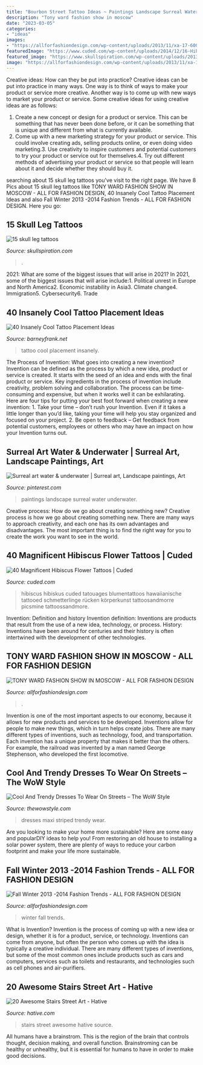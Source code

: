 ```yaml
---
title: "Bourbon Street Tattoo Ideas ~ Paintings Landscape Surreal Water Underwater"
description: "Tony ward fashion show in moscow"
date: "2023-03-05"
categories:
- "ideas"
images:
- "https://allforfashiondesign.com/wp-content/uploads/2013/11/xa-17-600x877.jpg"
featuredImage: "https://www.cuded.com/wp-content/uploads/2014/12/16-Hibiscus-tattoo.jpg"
featured_image: "https://www.skullspiration.com/wp-content/uploads/2013/03/skull-leg-tattoos-1.jpg"
image: "https://allforfashiondesign.com/wp-content/uploads/2013/11/xa-17-600x877.jpg"
---
```



Creative ideas: How can they be put into practice?
Creative ideas can be put into practice in many ways. One way is to think of ways to make your product or service more creative. Another way is to come up with new ways to market your product or service. Some creative ideas for using creative ideas are as follows:
1. Create a new concept or design for a product or service. This can be something that has never been done before, or it can be something that is unique and different from what is currently available.
2. Come up with a new marketing strategy for your product or service. This could involve creating ads, selling products online, or even doing video marketing.3. Use creativity to inspire customers and potential customers to try your product or service out for themselves.4. Try out different methods of advertising your product or service so that people will learn about it and decide whether they should buy it.

	

		
searching about 15 skull leg tattoos you've visit to the right page. We have 8 Pics about 15 skull leg tattoos like TONY WARD FASHION SHOW IN MOSCOW - ALL FOR FASHION DESIGN, 40 Insanely Cool Tattoo Placement Ideas and also Fall Winter 2013 -2014 Fashion Trends - ALL FOR FASHION DESIGN. Here you go:
		
    
## 15 Skull Leg Tattoos

<img loading=lazy src="https://www.skullspiration.com/wp-content/uploads/2013/03/skull-leg-tattoos-1.jpg" onerror="this.onerror=null;this.src='https://tse3.mm.bing.net/th?id=OIP.AhpvshIKoDi9AuSMYTTo0QHaJ-&amp;pid=15.1';" alt="15 skull leg tattoos">

_Source: skullspiration.com_

>. 

	

2021: What are some of the biggest issues that will arise in 2021?
In 2021, some of the biggest issues that will arise include:1. Political unrest in Europe and North America2. Economic instability in Asia3. Climate change4. Immigration5. Cybersecurity6. Trade
    
## 40 Insanely Cool Tattoo Placement Ideas

<img loading=lazy src="http://www.barneyfrank.net/wp-content/uploads/2015/07/Insanely-Cool-Tattoo-Placement-Ideas-36.jpg" onerror="this.onerror=null;this.src='https://tse4.mm.bing.net/th?id=OIP.ojGhjwG3-Wj2LUkv3JgB6wHaJ4&amp;pid=15.1';" alt="40 Insanely Cool Tattoo Placement Ideas">

_Source: barneyfrank.net_

>tattoo cool placement insanely. 

	

The Process of Invention: What goes into creating a new invention?
Invention can be defined as the process by which a new idea, product or service is created. It starts with the seed of an idea and ends with the final product or service. Key ingredients in the process of invention include creativity, problem solving and collaboration. The process can be time-consuming and expensive, but when it works well it can be exhilarating. Here are four tips for putting your best foot forward when creating a new invention: 1. Take your time – don’t rush your Invention. Even if it takes a little longer than you’d like, taking your time will help you stay organized and focused on your project. 2. Be open to feedback – Get feedback from potential customers, employees or others who may have an impact on how your Invention turns out. 
    
## Surreal Art Water &amp; Underwater | Surreal Art, Landscape Paintings, Art

<img loading=lazy src="https://i.pinimg.com/736x/57/87/15/5787156d2ba4eb45caacb90879f76664--landscape-paintings-landscapes.jpg" onerror="this.onerror=null;this.src='https://tse3.mm.bing.net/th?id=OIP.TLiG5VhojD29J-iYMvoDfwHaJ8&amp;pid=15.1';" alt="Surreal art water &amp; underwater | Surreal art, Landscape paintings, Art">

_Source: pinterest.com_

>paintings landscape surreal water underwater. 

	

Creative process: How do we go about creating something new?
Creative process is how we go about creating something new. There are many ways to approach creativity, and each one has its own advantages and disadvantages. The most important thing is to find the right way for you to create the work you want to see in the world.

    
## 40 Magnificent Hibiscus Flower Tattoos | Cuded

<img loading=lazy src="https://www.cuded.com/wp-content/uploads/2014/12/16-Hibiscus-tattoo.jpg" onerror="this.onerror=null;this.src='https://tse1.mm.bing.net/th?id=OIP.9C5m43at8jD4O2n6icQ3SQHaL_&amp;pid=15.1';" alt="40 Magnificent Hibiscus Flower Tattoos | Cuded">

_Source: cuded.com_

>hibiscus hibiskus cuded tatouages blumentattoos hawaiianische tattooed schmetterlinge rücken körperkunst tattoosandmorre picsmine tattoossandmore. 

	

Invention: Definition and history
Invention definition: Inventions are products that result from the use of a new idea, technology, or process. History: Inventions have been around for centuries and their history is often intertwined with the development of other technologies.

    
## TONY WARD FASHION SHOW IN MOSCOW - ALL FOR FASHION DESIGN

<img loading=lazy src="https://allforfashiondesign.com/wp-content/uploads/2014/03/kl-14-Copy.jpg" onerror="this.onerror=null;this.src='https://tse2.mm.bing.net/th?id=OIP.UEvKHGvP38ASDJ2wNeVn2QHaLG&amp;pid=15.1';" alt="TONY WARD FASHION SHOW IN MOSCOW - ALL FOR FASHION DESIGN">

_Source: allforfashiondesign.com_

>. 

	

Invention is one of the most important aspects to our economy, because it allows for new products and services to be developed. Inventions allow for people to make new things, which in turn helps create jobs. There are many different types of inventions, such as technology, food, and transportation. Each invention has a unique property that makes it better than the others. For example, the railroad was invented by a man named George Stephenson, who developed the first locomotive.

    
## Cool And Trendy Dresses To Wear On Streets – The WoW Style

<img loading=lazy src="http://thewowstyle.com/wp-content/uploads/2016/07/Striped-Maxi-Dress-Casual-Chic-Streetstyle.jpg" onerror="this.onerror=null;this.src='https://tse2.mm.bing.net/th?id=OIP.320UR7RvjMwmJEsF6gxvuwHaJ4&amp;pid=15.1';" alt="Cool And Trendy Dresses To Wear On Streets – The WoW Style">

_Source: thewowstyle.com_

>dresses maxi striped trendy wear. 

	

Are you looking to make your home more sustainable? Here are some easy and popularDIY ideas to help you! From restoring an old house to installing a solar power system, there are plenty of ways to reduce your carbon footprint and make your life more sustainable.

    
## Fall Winter 2013 -2014 Fashion Trends - ALL FOR FASHION DESIGN

<img loading=lazy src="https://allforfashiondesign.com/wp-content/uploads/2013/11/xa-17-600x877.jpg" onerror="this.onerror=null;this.src='https://tse4.mm.bing.net/th?id=OIP.rhCv6eg5ipAx-3TeL35bNQHaK0&amp;pid=15.1';" alt="Fall Winter 2013 -2014 Fashion Trends - ALL FOR FASHION DESIGN">

_Source: allforfashiondesign.com_

>winter fall trends. 

	

What is Invention?
Invention is the process of coming up with a new idea or design, whether it is for a product, service, or technology. Inventions can come from anyone, but often the person who comes up with the idea is typically a creative individual. There are many different types of inventions, but some of the most common ones include products such as cars and computers, services such as toilets and restaurants, and technologies such as cell phones and air-purifiers.

    
## 20 Awesome Stairs Street Art - Hative

<img loading=lazy src="https://hative.com/wp-content/uploads/2014/11/stairs-street-art/17-stairs-street-art.jpg" onerror="this.onerror=null;this.src='https://tse1.mm.bing.net/th?id=OIP.rI4vy_fm9BLhE8XHtPUL9wHaJw&amp;pid=15.1';" alt="20 Awesome Stairs Street Art - Hative">

_Source: hative.com_

>stairs street awesome hative source. 

	

All humans have a brainstrom. This is the region of the brain that controls thought, decision making, and overall function. Brainstroming can be healthy or unhealthy, but it is essential for humans to have in order to make good decisions.

